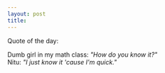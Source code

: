 ```yaml
---
layout: post
title: 
---
```


Quote of the day:

<div class="quote">
Dumb girl in my math class: <i>"How do you know it?"</i><br>
Nitu: <i>"I just know it 'cause I'm quick."</i>

</div>
